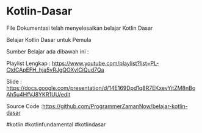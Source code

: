 # Kotlin-Dasar

File Dokumentasi telah menyelesaikan belajar Kotlin Dasar

Belajar Kotlin Dasar untuk Pemula

Sumber Belajar ada dibawah ini :

Playlist Lengkap : https://www.youtube.com/playlist?list=PL-CtdCApEFH_hja5vRJgQOXylCiQud7Qa

Slide : https://docs.google.com/presentation/d/14E169Dpd1q8R7EKxevYitZM8nBoAh5u4HfVJ8YKR1UU/edit

Source Code :https://github.com/ProgrammerZamanNow/belajar-kotlin-dasar

#kotlin #kotlinfundamental #kotlindasar
